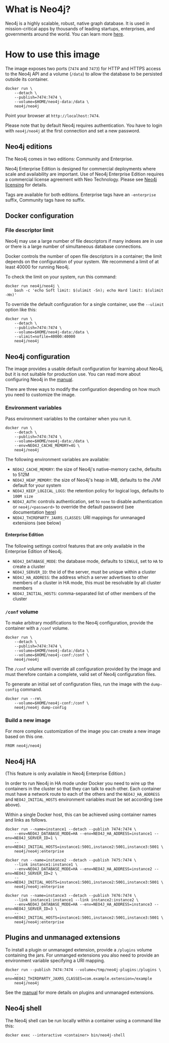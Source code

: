 # What is Neo4j?

Neo4j is a highly scalable, robust, native graph database. It is used in mission-critical apps by thousands of leading startups, enterprises, and governments around the world. You can learn more [here](http://neo4j.com/developer).

# How to use this image

The image exposes two ports (`7474` and `7473`) for HTTP and HTTPS access to the Neo4j API and a volume (`/data`) to allow the database to be persisted outside its container.

	docker run \
	    --detach \
	    --publish=7474:7474 \
	    --volume=$HOME/neo4j-data:/data \
	    neo4j/neo4j

Point your browser at `http://localhost:7474`.

Please note that by default Neo4j requires authentication. You have to login with `neo4j/neo4j` at the first connection and set a new password.

## Neo4j editions

The Neo4j comes in two editions: Community and Enterprise.

Neo4j Enterprise Edition is designed for commercial deployments where scale and availability are important. Use of Neo4j Enterprise Edition requires a commercial license agreement with Neo Technology. Please see [Neo4j licensing](http://neo4j.com/licensing/) for details.

Tags are available for both editions. Enterprise tags have an `-enterprise` suffix, Community tags have no suffix.

## Docker configuration

### File descriptor limit

Neo4j may use a large number of file descriptors if many indexes are in use or there is a large number of simultaneous database connections.

Docker controls the number of open file descriptors in a container; the limit depends on the configuration of your system. We recommend a limit of at least 40000 for running Neo4j.

To check the limit on your system, run this command:

	docker run neo4j/neo4j \
	    bash -c 'echo Soft limit: $(ulimit -Sn); echo Hard limit: $(ulimit -Hn)'

To override the default configuration for a single container, use the `--ulimit` option like this:

	docker run \
	    --detach \
	    --publish=7474:7474 \
	    --volume=$HOME/neo4j-data:/data \
	    --ulimit=nofile=40000:40000
	    neo4j/neo4j

## Neo4j configuration

The image provides a usable default configuration for learning about Neo4j, but it is not suitable for production use. You can read more about configuring Neo4j in the [manual](http://neo4j.com/docs/stable/configuration.html).

There are three ways to modify the configuration depending on how much you need to customize the image.

### Environment variables

Pass environment variables to the container when you run it.

	docker run \
	    --detach \
	    --publish=7474:7474 \
	    --volume=$HOME/neo4j-data:/data \
	    --env=NEO4J_CACHE_MEMORY=4G \
	    neo4j/neo4j

The following environment variables are available:

-	`NEO4J_CACHE_MEMORY`: the size of Neo4j's native-memory cache, defaults to 512M
-	`NEO4J_HEAP_MEMORY`: the size of Neo4j's heap in MB, defaults to the JVM default for your system
-	`NEO4J_KEEP_LOGICAL_LOGS`: the retention policy for logical logs, defaults to `100M size`
-	`NEO4J_AUTH`: controls authentication, set to `none` to disable authentication or `neo4j/<password>` to override the default password (see documentation [here](http://neo4j.com/docs/stable/rest-api-security.html))
-	`NEO4J_THIRDPARTY_JAXRS_CLASSES`: URI mappings for unmanaged extensions (see below)

#### Enterprise Edition

The following settings control features that are only available in the Enterprise Edition of Neo4j.

-	`NEO4J_DATABASE_MODE`: the database mode, defaults to `SINGLE`, set to `HA` to create a cluster
-	`NEO4J_SERVER_ID`: the id of the server, must be unique within a cluster
-	`NEO4J_HA_ADDRESS`: the address which a server advertises to other members of a cluster in HA mode, this must be resolvable by all cluster members
-	`NEO4J_INITIAL_HOSTS`: comma-separated list of other members of the cluster

### `/conf` volume

To make arbitrary modifications to the Neo4j configuration, provide the container with a `/conf` volume.

	docker run \
	    --detach \
	    --publish=7474:7474 \
	    --volume=$HOME/neo4j-data:/data \
	    --volume=$HOME/neo4j-conf:/conf \
	    neo4j/neo4j

The `/conf` volume will override all configuration provided by the image and must therefore contain a complete, valid set of Neo4j configuration files.

To generate an initial set of configuration files, run the image with the `dump-config` command.

	docker run --rm\
	    --volume=$HOME/neo4j-conf:/conf \
	    neo4j/neo4j dump-config

### Build a new image

For more complex customization of the image you can create a new image based on this one.

	FROM neo4j/neo4j

## Neo4j HA

(This feature is only available in Neo4j Enterprise Edition.)

In order to run Neo4j in HA mode under Docker you need to wire up the containers in the cluster so that they can talk to each other. Each container must have a network route to each of the others and the `NEO4J_HA_ADDRESS` and `NEO4J_INITIAL_HOSTS` environment variables must be set according (see above).

Within a single Docker host, this can be achieved using container names and links as follows.

	docker run --name=instance1 --detach --publish 7474:7474 \
	    --env=NEO4J_DATABASE_MODE=HA --env=NEO4J_HA_ADDRESS=instance1 --env=NEO4J_SERVER_ID=1 \
	    --env=NEO4J_INITIAL_HOSTS=instance1:5001,instance2:5001,instance3:5001 \
	    neo4j/neo4j:enterprise

	docker run --name=instance2 --detach --publish 7475:7474 \
	    --link instance1:instance1 \
	    --env=NEO4J_DATABASE_MODE=HA --env=NEO4J_HA_ADDRESS=instance2 --env=NEO4J_SERVER_ID=2 \
	    --env=NEO4J_INITIAL_HOSTS=instance1:5001,instance2:5001,instance3:5001 \
	    neo4j/neo4j:enterprise

	docker run --name=instance3 --detach --publish 7476:7474 \
	    --link instance1:instance1 --link instance2:instance2 \
	    --env=NEO4J_DATABASE_MODE=HA --env=NEO4J_HA_ADDRESS=instance3 --env=NEO4J_SERVER_ID=3 \
	    --env=NEO4J_INITIAL_HOSTS=instance1:5001,instance2:5001,instance3:5001 \
	    neo4j/neo4j:enterprise

## Plugins and unmanaged extensions

To install a plugin or unmanaged extension, provide a `/plugins` volume containing the jars. For unmanged extensions you also need to provide an environment variable specifying a URI mapping.

	docker run --publish 7474:7474 --volume=/tmp/neo4j-plugins:/plugins \
	    --env=NEO4J_THIRDPARTY_JAXRS_CLASSES=com.example.extension=/example
	    neo4j/neo4j

See the [manual](http://neo4j.com/docs/stable/server-extending.html) for more details on plugins and unmanaged extensions.

## Neo4j shell

The Neo4j shell can be run locally within a container using a command like this:

	docker exec --interactive <container> bin/neo4j-shell
